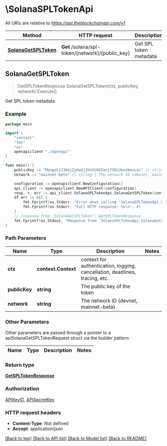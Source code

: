 # \SolanaSPLTokenApi

All URIs are relative to *https://api.theblockchainapi.com/v1*

Method | HTTP request | Description
------------- | ------------- | -------------
[**SolanaGetSPLToken**](SolanaSPLTokenApi.md#SolanaGetSPLToken) | **Get** /solana/spl-token/{network}/{public_key} | Get SPL token metadata



## SolanaGetSPLToken

> GetSPLTokenResponse SolanaGetSPLToken(ctx, publicKey, network).Execute()

Get SPL token metadata



### Example

```go
package main

import (
    "context"
    "fmt"
    "os"
    openapiclient "./openapi"
)

func main() {
    publicKey := "MangoCzJ36AjZyKwVj3VnYU4GTonjfVEnJmvvWaxLac" // string | The public key of the token
    network := "mainnet-beta" // string | The network ID (devnet, mainnet-beta)

    configuration := openapiclient.NewConfiguration()
    api_client := openapiclient.NewAPIClient(configuration)
    resp, r, err := api_client.SolanaSPLTokenApi.SolanaGetSPLToken(context.Background(), publicKey, network).Execute()
    if err != nil {
        fmt.Fprintf(os.Stderr, "Error when calling `SolanaSPLTokenApi.SolanaGetSPLToken``: %v\n", err)
        fmt.Fprintf(os.Stderr, "Full HTTP response: %v\n", r)
    }
    // response from `SolanaGetSPLToken`: GetSPLTokenResponse
    fmt.Fprintf(os.Stdout, "Response from `SolanaSPLTokenApi.SolanaGetSPLToken`: %v\n", resp)
}
```

### Path Parameters


Name | Type | Description  | Notes
------------- | ------------- | ------------- | -------------
**ctx** | **context.Context** | context for authentication, logging, cancellation, deadlines, tracing, etc.
**publicKey** | **string** | The public key of the token | 
**network** | **string** | The network ID (devnet, mainnet-beta) | 

### Other Parameters

Other parameters are passed through a pointer to a apiSolanaGetSPLTokenRequest struct via the builder pattern


Name | Type | Description  | Notes
------------- | ------------- | ------------- | -------------



### Return type

[**GetSPLTokenResponse**](GetSPLTokenResponse.md)

### Authorization

[APIKeyID](../README.md#APIKeyID), [APISecretKey](../README.md#APISecretKey)

### HTTP request headers

- **Content-Type**: Not defined
- **Accept**: application/json

[[Back to top]](#) [[Back to API list]](../README.md#documentation-for-api-endpoints)
[[Back to Model list]](../README.md#documentation-for-models)
[[Back to README]](../README.md)

